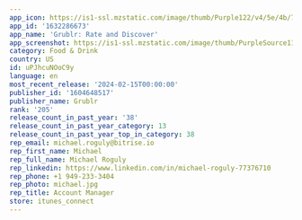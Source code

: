 ```yaml
---
app_icon: https://is1-ssl.mzstatic.com/image/thumb/Purple122/v4/5e/4b/71/5e4b7129-94e9-b55e-8dad-f5461320264f/AppIcon-0-0-1x_U007emarketing-0-5-0-0-85-220.png/1024x1024bb.png
app_id: '1632286673'
app_name: 'Grublr: Rate and Discover'
app_screenshot: https://is1-ssl.mzstatic.com/image/thumb/PurpleSource116/v4/a1/64/10/a1641049-33ad-ad05-887e-a1d862bb2ebb/97676847-20f7-4420-8bcc-71d7430fe948_iOS_6_1284x2778.jpg/1284x2778bb.png
category: Food & Drink
country: US
id: uPJhcuNOoC9y
language: en
most_recent_release: '2024-02-15T00:00:00'
publisher_id: '1604648517'
publisher_name: Grublr
rank: '205'
release_count_in_past_year: '38'
release_count_in_past_year_category: 13
release_count_in_past_year_top_in_category: 38
rep_email: michael.roguly@bitrise.io
rep_first_name: Michael
rep_full_name: Michael Roguly
rep_linkedin: https://www.linkedin.com/in/michael-roguly-77376710
rep_phone: +1 949-233-3404
rep_photo: michael.jpg
rep_title: Account Manager
store: itunes_connect
---
```

